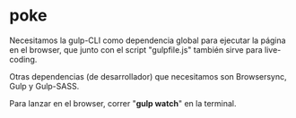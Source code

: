 # poke



Necesitamos la gulp-CLI como dependencia global para ejecutar la página en el browser, que junto con el script "gulpfile.js" también sirve para live-coding.

Otras dependencias (de desarrollador) que necesitamos son Browsersync, Gulp y Gulp-SASS.

Para lanzar en el browser, correr "**gulp watch**" en la terminal.
